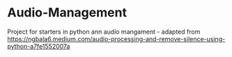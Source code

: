 # Audio-Management
Project for starters in python ann audio mangament - adapted from <https://ngbala6.medium.com/audio-processing-and-remove-silence-using-python-a7fe1552007a>
